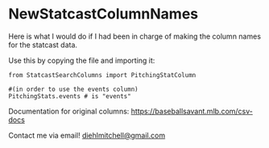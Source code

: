 # NewStatcastColumnNames
Here is what I would do if I had been in charge of making the column names for the statcast data. 

Use this by copying the file and importing it: 

```
from StatcastSearchColumns import PitchingStatColumn

#(in order to use the events column)
PitchingStats.events # is "events" 
```

Documentation for original columns: 
https://baseballsavant.mlb.com/csv-docs

Contact me via email!
diehlmitchell@gmail.com
